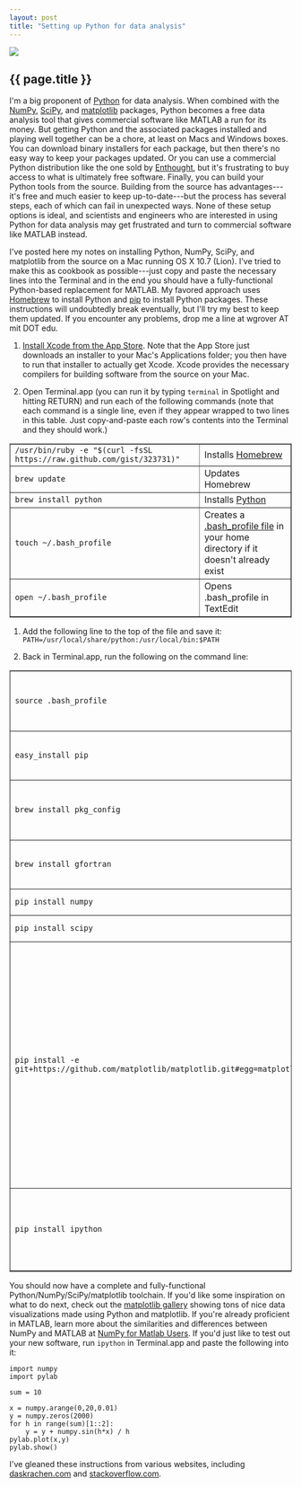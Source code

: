 ```yaml
---
layout: post
title: "Setting up Python for data analysis"
---
```


![](../../../../../../images/python.png)

{{ page.title }}
----------------

I'm a big proponent of [Python](http://python.org/) for data analysis.  When combined with the [NumPy](http://numpy.scipy.org/), [SciPy](http://www.scipy.org/), and [matplotlib](http://matplotlib.sourceforge.net/) packages, Python becomes a free data analysis tool that gives commercial software like MATLAB a run for its money.  But getting Python and the associated packages installed and playing well together can be a chore, at least on Macs and Windows boxes.  You can download binary installers for each package, but then there's no easy way to keep your packages updated.  Or you can use a commercial Python distribution like the one sold by [Enthought](http://enthought.com/products/epd.php), but it's frustrating to buy access to what is ultimately free software.  Finally, you can build your Python tools from the source.  Building from the source has advantages---it's free and much easier to keep up-to-date---but the process has several steps, each of which can fail in unexpected ways.  None of these setup options is ideal, and scientists and engineers who are interested in using Python for data analysis may get frustrated and turn to commercial software like MATLAB instead.

I've posted here my notes on installing Python, NumPy, SciPy, and matplotlib from the source on a Mac running OS X 10.7 (Lion).  I've tried to make this as cookbook as possible---just copy and paste the necessary lines into the Terminal and in the end you should have a fully-functional Python-based replacement for MATLAB.  My favored approach uses [Homebrew](http://mxcl.github.com/homebrew/) to install Python and [pip](http://pypi.python.org/pypi/pip) to install Python packages.  These instructions will undoubtedly break eventually, but I'll try my best to keep them updated.  If you encounter any problems, drop me a line at wgrover AT mit DOT edu.

<!-- more start -->

1.  [Install Xcode from the App Store](http://itunes.apple.com/us/app/xcode/id448457090?mt=12).  Note that the App Store just downloads an installer to your Mac's Applications folder; you then have to run that installer to actually get Xcode.  Xcode provides the necessary compilers for building software from the source on your Mac.

1.  Open Terminal.app (you can run it by typing <code>terminal</code> in Spotlight and hitting RETURN) and run each of the following commands (note that each command is a single line, even if they appear wrapped to two lines in this table.  Just copy-and-paste each row's contents into the Terminal and they should work.)
<table border="1">
    <tr>
        <td><code>/usr/bin/ruby -e "$(curl -fsSL https://raw.github.com/gist/323731)"</code></td>
		<td>Installs <a href="http://mxcl.github.com/homebrew/">Homebrew</a></td>
    </tr>
    <tr>
	    <td><code>brew update</code></td>
		<td>Updates Homebrew</td>
	</tr>
	<tr>
		<td><code>brew install python</code></td>
		<td>Installs <a href="http://python.org/">Python</a></td>
	</tr>
	<tr>
		<td><code>touch ~/.bash_profile</code></td>
		<td>Creates a <a href="http://www.linuxfromscratch.org/blfs/view/6.3/postlfs/profile.html">.bash_profile file</a> in your home directory if it doesn't already exist</td>
	</tr>
	<tr>
		<td><code>open ~/.bash_profile</code></td>
		<td>Opens .bash_profile in TextEdit</td>
	</tr>
</table>

1.  Add the following line to the top of the file and save it:
<code>PATH=/usr/local/share/python:/usr/local/bin:$PATH</code>

1.  Back in Terminal.app, run the following on the command line:
<table border="1">
	<tr>
		<td><code>source .bash_profile</code></td>
		<td>Updates the <a href="http://en.wikipedia.org/wiki/PATH_(variable)">PATH variable</a> in the current shell</td>
	</tr>
	<tr>
		<td><code>easy_install pip</code></td>
		<td>Installs the <a href="http://pypi.python.org/pypi/pip">pip</a> Python package installer.</td>
	</tr>
	<tr>
		<td><code>brew install pkg_config</code></td>
		<td>Installs something supposedly needed by matplotlib</td>
	</tr>
	<tr>
		<td><code>brew install gfortran</code></td>
		<td>Installs something needed by SciPy</td>
	</tr>
	<tr>
		<td><code>pip install numpy</code></td>
		<td>Installs <a href="http://numpy.scipy.org/">NumPy</a>.</td>
	</tr>
	<tr>
		<td><code>pip install scipy</code></td>
		<td>Installs <a href="http://www.scipy.org/">SciPy</a>.</td>
	</tr>
	<tr>
		<td><code>pip install -e git+https://github.com/matplotlib/matplotlib.git#egg=matplotlib</code></td>
		<td>Installs <a href="http://matplotlib.sourceforge.net/">matplotlib</a>.  Note that we should have been able to just use <code>pip install matplotlib</code> to do this, but as of right now something's broken somewhere and we have to specify the Matplotlib git repository as shown.</td>
	</tr>
	<tr>
		<td><code>pip install ipython</code></td>
		<td>Installs <a href="http://ipython.org/">ipython</a>, a handy command line environment for Python.</td>
	</tr>
</table>

You should now have a complete and fully-functional Python/NumPy/SciPy/matplotlib toolchain.  If you'd like some inspiration on what to do next, check out the [matplotlib gallery](http://matplotlib.sourceforge.net/gallery.html) showing tons of nice data visualizations made using Python and matplotlib.  If you're already proficient in MATLAB, learn more about the similarities and differences between NumPy and MATLAB at [NumPy for Matlab Users](http://www.scipy.org/NumPy_for_Matlab_Users).  If you'd just like to test out your new software, run `ipython` in Terminal.app and paste the following into it:

	import numpy
	import pylab

	sum = 10

	x = numpy.arange(0,20,0.01)
	y = numpy.zeros(2000)
	for h in range(sum)[1::2]:
		y = y + numpy.sin(h*x) / h
	pylab.plot(x,y)
	pylab.show()

I've gleaned these instructions from various websites, including [daskrachen.com](http://www.daskrachen.com/2011/02/installing-pythonnumpyscipymatplotlib.html) and [stackoverflow.com](http://stackoverflow.com/questions/6936884/how-to-install-matplotlib-on-mac-10-7-in-virtualenv).

<!-- more end -->